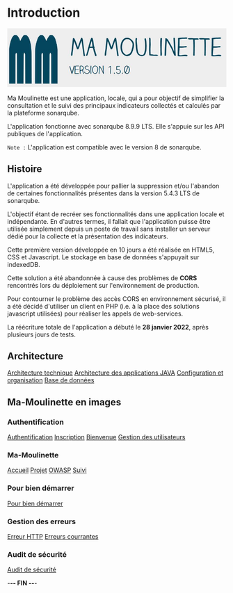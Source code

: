 # Introduction

![Ma-Moulinette](/documentation/ressources/home-000.jpg)

Ma Moulinette est une application, locale, qui a pour objectif de simplifier la consultation et le suivi des principaux indicateurs collectés et calculés par la plateforme sonarqube.

L'application fonctionne avec sonarqube 8.9.9 LTS. Elle s'appuie sur les API publiques de l'application.

`Note :` L'application est compatible avec le version 8 de sonarqube.

## Histoire

L'application a été développée pour pallier la suppression et/ou l'abandon de certaines fonctionnalités présentes dans la version 5.4.3 LTS de sonarqube.

L'objectif étant de recréer ses fonctionnalités dans une application locale et indépendante. En d'autres termes, il fallait que l'application puisse être utilisée simplement depuis un poste de travail sans installer un serveur dédié pour la collecte et la présentation des indicateurs.

Cette première version développée en 10 jours a été réalisée en HTML5, CSS et Javascript. Le stockage en base de données s'appuyait sur indexedDB.

Cette solution a été abandonnée à cause des problèmes de **CORS** rencontrés lors du déploiement sur l'environnement de production.

Pour contourner le problème des accès CORS en environnement sécurisé, il a été décidé d'utiliser un client en PHP (i.e. à la place des solutions javascript utilisées) pour réaliser les appels de web-services.

La réécriture totale de l'application a débuté le **28 janvier 2022**, après plusieurs jours de tests.

## Architecture

[Architecture technique](/documentation/architecture-technique.md)
[Architecture des applications JAVA](/documentation/architecture-java.md)
[Configuration et organisation](/documentation/architecture-organisation.md)
[Base de données](/documentation/architecture-base-de-donnees.md)

## Ma-Moulinette en images

### Authentification

[Authentification](/documentation/authentification.md)
[Inscription](/documentation/inscription.md)
[Bienvenue](/documentation/bienvenue.md)
[Gestion des utilisateurs](utilisateur.md)

### Ma-Moulinette

[Accueil](/documentation/accueil.md)
[Projet](/documentation/projet.md)
[OWASP](/documentation/owasp.md)
[Suivi](/documentation/suivi.md)

### Pour bien démarrer

[Pour bien démarrer](/documentation/pour_bien_démarre.md)

### Gestion des erreurs

[Erreur HTTP](/documentation/http-erreur.md)
[Erreurs courrantes](/documentation/erreur.md)

### Audit de sécurité

[Audit de sécurité](/documentation/audit.md)

-**-- FIN --**-
